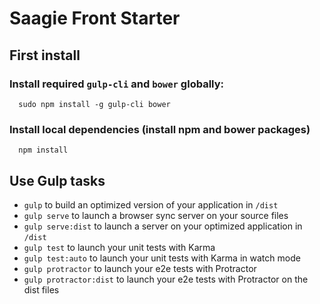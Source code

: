 # Saagie Front Starter

## First install

### Install required `gulp-cli` and `bower` globally:

```
  sudo npm install -g gulp-cli bower
```

### Install local dependencies (install npm and bower packages)
```
  npm install
```

## Use Gulp tasks

* `gulp` to build an optimized version of your application in `/dist`
* `gulp serve` to launch a browser sync server on your source files
* `gulp serve:dist` to launch a server on your optimized application in `/dist`
* `gulp test` to launch your unit tests with Karma
* `gulp test:auto` to launch your unit tests with Karma in watch mode
* `gulp protractor` to launch your e2e tests with Protractor
* `gulp protractor:dist` to launch your e2e tests with Protractor on the dist files
